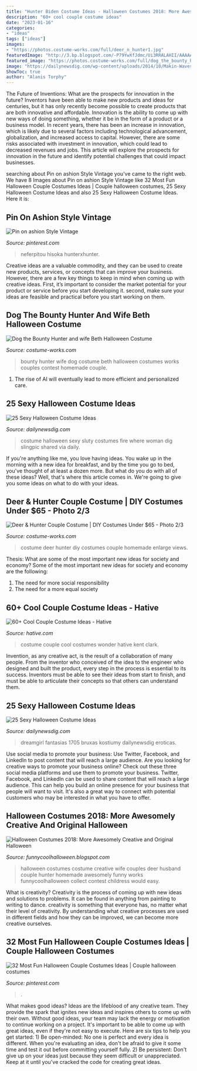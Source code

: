```yaml
---
title: "Hunter Biden Costume Ideas - Halloween Costumes 2018: More Awesomely Creative And Original Halloween"
description: "60+ cool couple costume ideas"
date: "2023-01-16"
categories:
- "ideas"
tags: ["ideas"]
images:
- "https://photos.costume-works.com/full/deer_n_hunter1.jpg"
featuredImage: "http://3.bp.blogspot.com/-P79YwXfJdmc/Ui3RRALAHII/AAAAAAAAHUw/pnz_qJX_Jgg/s1600/48c9eba199c2f2abda00e4d60620823a.jpg"
featured_image: "https://photos.costume-works.com/full/dog_the_bounty_hunter_and_wife_beth.jpg"
image: "https://dailynewsdig.com/wp-content/uploads/2014/10/Makin-Waves-Sailor-Costume.jpg"
ShowToc: true
author: "Alanis Torphy"
---
```



The Future of Inventions: What are the prospects for innovation in the future?
Inventors have been able to make new products and ideas for centuries, but it has only recently become possible to create products that are both innovative and affordable. Innovation is the ability to come up with new ways of doing something, whether it be in the form of a product or a business model. In recent years, there has been an increase in innovation, which is likely due to several factors including technological advancement, globalization, and increased access to capital. However, there are some risks associated with investment in innovation, which could lead to decreased revenues and jobs. This article will explore the prospects for innovation in the future and identify potential challenges that could impact businesses.

	

		
searching about Pin on ashion Style Vintage you've came to the right web. We have 8 Images about Pin on ashion Style Vintage like 32 Most Fun Halloween Couple Costumes Ideas | Couple halloween costumes, 25 Sexy Halloween Costume Ideas and also 25 Sexy Halloween Costume Ideas. Here it is:
		
    
## Pin On Ashion Style Vintage

<img loading=lazy src="https://i.pinimg.com/736x/2b/6d/ec/2b6dec837c563b5ab95f0ec239f4a222.jpg" onerror="this.onerror=null;this.src='https://tse2.mm.bing.net/th?id=OIP.3wkSkcxMWo_YjyGyerLoKwHaLH&amp;pid=15.1';" alt="Pin on ashion Style Vintage">

_Source: pinterest.com_

>neferpitou hisoka hunterxhunter. 

	

Creative ideas are a valuable commodity, and they can be used to create new products, services, or concepts that can improve your business. However, there are a few key things to keep in mind when coming up with creative ideas. First, it’s important to consider the market potential for your product or service before you start developing it. second, make sure your ideas are feasible and practical before you start working on them.

    
## Dog The Bounty Hunter And Wife Beth Halloween Costume

<img loading=lazy src="https://photos.costume-works.com/full/dog_the_bounty_hunter_and_wife_beth.jpg" onerror="this.onerror=null;this.src='https://tse1.mm.bing.net/th?id=OIP.zrQ9lfSGS00ifFsoVlZZ1AHaJ3&amp;pid=15.1';" alt="Dog the Bounty Hunter and wife Beth Halloween Costume">

_Source: costume-works.com_

>bounty hunter wife dog costume beth halloween costumes works couples contest homemade couple. 

	

1. The rise of AI will eventually lead to more efficient and personalized care. 

    
## 25 Sexy Halloween Costume Ideas

<img loading=lazy src="http://dailynewsdig.com/wp-content/uploads/2014/10/Wheres-The-Fire-Costume.jpg" onerror="this.onerror=null;this.src='https://tse3.mm.bing.net/th?id=OIP._n2W2VmsgIZVU3vmn7uIoAHaNV&amp;pid=15.1';" alt="25 Sexy Halloween Costume Ideas">

_Source: dailynewsdig.com_

>costume halloween sexy sluty costumes fire where woman dig slingpic shared via daily. 

	

If you're anything like me, you love having ideas. You wake up in the morning with a new idea for breakfast, and by the time you go to bed, you've thought of at least a dozen more. But what do you do with all of these ideas? Well, that's where this article comes in. We're going to give you some ideas on what to do with your ideas.

    
## Deer &amp; Hunter Couple Costume | DIY Costumes Under $65 - Photo 2/3

<img loading=lazy src="https://photos.costume-works.com/full/deer_n_hunter1.jpg" onerror="this.onerror=null;this.src='https://tse2.mm.bing.net/th?id=OIP.w4Qo34lqyiQ9VPs1IgOiPAHaJ3&amp;pid=15.1';" alt="Deer &amp; Hunter Couple Costume | DIY Costumes Under $65 - Photo 2/3">

_Source: costume-works.com_

>costume deer hunter diy costumes couple homemade enlarge views. 

	

Thesis: What are some of the most important new ideas for society and economy?
Some of the most important new ideas for society and economy are the following: 
1. The need for more social responsibility 
2. The need for a more equal society 

    
## 60+ Cool Couple Costume Ideas - Hative

<img loading=lazy src="http://hative.com/wp-content/uploads/2016/10/couple-costumes/7-couple-costume-ideas.jpg" onerror="this.onerror=null;this.src='https://tse3.mm.bing.net/th?id=OIP.r5mSg1eKyS56tsHvWT-uNwHaLI&amp;pid=15.1';" alt="60+ Cool Couple Costume Ideas - Hative">

_Source: hative.com_

>costume couple cool costumes wonder hative kent clark. 

	

Invention, as any creative act, is the result of a collaboration of many people. From the inventor who conceived of the idea to the engineer who designed and built the product, every step in the process is essential to its success. Inventors must be able to see their ideas from start to finish, and must be able to articulate their concepts so that others can understand them.

    
## 25 Sexy Halloween Costume Ideas

<img loading=lazy src="https://dailynewsdig.com/wp-content/uploads/2014/10/Makin-Waves-Sailor-Costume.jpg" onerror="this.onerror=null;this.src='https://tse1.mm.bing.net/th?id=OIP.S6rOWM5Qxt1Y8_HRcn3PUQHaK0&amp;pid=15.1';" alt="25 Sexy Halloween Costume Ideas">

_Source: dailynewsdig.com_

>dreamgirl fantasias 1705 bruxas kostiumy dailynewsdig eroticas. 

	

Use social media to promote your business: Use Twitter, Facebook, and LinkedIn to post content that will reach a large audience.
Are you looking for creative ways to promote your business online? Check out these three social media platforms and use them to promote your business. Twitter, Facebook, and LinkedIn can be used to share content that will reach a large audience. This can help you build an online presence for your business that people will want to visit. It's also a great way to connect with potential customers who may be interested in what you have to offer.

    
## Halloween Costumes 2018: More Awesomely Creative And Original Halloween

<img loading=lazy src="http://3.bp.blogspot.com/-P79YwXfJdmc/Ui3RRALAHII/AAAAAAAAHUw/pnz_qJX_Jgg/s1600/48c9eba199c2f2abda00e4d60620823a.jpg" onerror="this.onerror=null;this.src='https://tse4.mm.bing.net/th?id=OIP.1IZvKaD-uZASffPh5ETIQwHaKQ&amp;pid=15.1';" alt="Halloween Costumes 2018: More Awesomely Creative and Original Halloween">

_Source: funnycoolhalloween.blogspot.com_

>halloween costumes costume creative wife couples deer husband couple hunter homemade awesomely funny works funnycoolhalloween collect contest childress would easy. 

	

What is creativity?
Creativity is the process of coming up with new ideas and solutions to problems. It can be found in anything from painting to writing to dance. creativity is something that everyone has, no matter what their level of creativity. By understanding what creative processes are used in different fields and how they can be improved, we can become more creative ourselves.

    
## 32 Most Fun Halloween Couple Costumes Ideas | Couple Halloween Costumes

<img loading=lazy src="https://i.pinimg.com/736x/96/81/ff/9681ff15c621698fc8d22e3d1d93b340.jpg" onerror="this.onerror=null;this.src='https://tse1.mm.bing.net/th?id=OIP.oyT8gv4OWc3cfg4bK5m__QHaJo&amp;pid=15.1';" alt="32 Most Fun Halloween Couple Costumes Ideas | Couple halloween costumes">

_Source: pinterest.com_

>. 

	

What makes good ideas?
Ideas are the lifeblood of any creative team. They provide the spark that ignites new ideas and inspires others to come up with their own. Without good ideas, your team may lack the energy or motivation to continue working on a project. It's important to be able to come up with great ideas, even if they're not easy to execute. Here are six tips to help you get started: 1) Be open-minded: No one is perfect and every idea is different. When you're evaluating an idea, don't be afraid to give it some time and test it out before committing yourself fully. 2) Be persistent: Don't give up on your ideas just because they seem difficult or unappreciated. Keep at it until you've cracked the code for creating great ideas.

